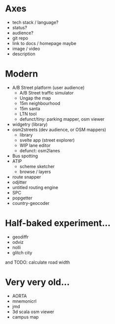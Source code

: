 # Axes

- tech stack / language?
- status?
- audience?
- git repo
- link to docs / homepage maybe
- image / video
- description

# Modern

- A/B Street platform (user audience)
	- A/B Street traffic simulator
	- Ungap the map
	- 15m neighbourhood
	- 15m santa
	- LTN tool
	- defunct/tiny: parking mapper, osm viewer
- widgetry (library)
- osm2streets (dev audience, or OSM mappers)
	- library
	- svelte app (street explorer)
	- WIP lane editor
	- defunct: osm2lanes
- Bus spotting
- ATIP
	- scheme sketcher
	- browse / layers
- route snapper
- odjitter
- untitled routing engine
- SPC
- popgetter
- country-geocoder


# Half-baked experiment...

- geodiffr
- odviz
- nolli
- glitch city

and TODO: calculate road width

# Very very old...

- AORTA
- mnemonicrl
- jmd
- 3d scala osm viewer
- campus map
